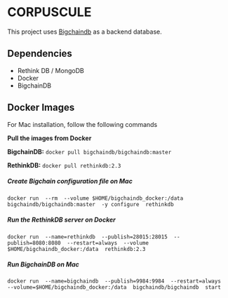 # CORPUSCULE

This project uses  [Bigchaindb](https://github.com/bigchaindb/bigchaindb) as a backend database.

## Dependencies
* Rethink DB / MongoDB 
* Docker
* BigchainDB

## Docker Images

For Mac installation, follow the following commands

**Pull the images from Docker**

**BigchainDB:** `docker pull bigchaindb/bigchaindb:master`

**RethinkDB:** `docker pull rethinkdb:2.3`

##### Create Bigchain configuration file on Mac

`docker run 
  --rm 
  --volume $HOME/bigchaindb_docker:/data 
  bigchaindb/bigchaindb:master 
  -y configure 
  rethinkdb`
  
##### Run the RethinkDB server on Docker

`docker run 
  --name=rethinkdb 
  --publish=28015:28015 
  --publish=8080:8080 
  --restart=always 
  --volume $HOME/bigchaindb_docker:/data 
  rethinkdb:2.3`
  
##### Run BigchainDB on Mac

`docker run 
  --name=bigchaindb 
  --publish=9984:9984 
  --restart=always 
  --volume=$HOME/bigchaindb_docker:/data 
  bigchaindb/bigchaindb 
  start`








